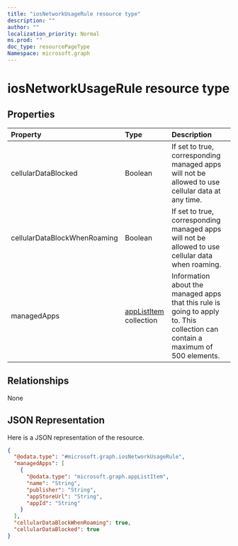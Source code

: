 ```yaml
---
title: "iosNetworkUsageRule resource type"
description: ""
author: ""
localization_priority: Normal
ms.prod: ""
doc_type: resourcePageType
Namespace: microsoft.graph
---
```



# iosNetworkUsageRule resource type



## Properties
|Property|Type|Description|
|:---|:---|:---|
|cellularDataBlocked|Boolean|If set to true, corresponding managed apps will not be allowed to use cellular data at any time.|
|cellularDataBlockWhenRoaming|Boolean|If set to true, corresponding managed apps will not be allowed to use cellular data when roaming.|
|managedApps|[appListItem](../resources/appListItem.md) collection|Information about the managed apps that this rule is going to apply to. This collection can contain a maximum of 500 elements.|

## Relationships
None

## JSON Representation
Here is a JSON representation of the resource.
<!-- {
  "blockType": "resource",
  "@odata.type": "microsoft.graph.iosNetworkUsageRule"
}
-->
``` json
{
  "@odata.type": "#microsoft.graph.iosNetworkUsageRule",
  "managedApps": [
    {
      "@odata.type": "microsoft.graph.appListItem",
      "name": "String",
      "publisher": "String",
      "appStoreUrl": "String",
      "appId": "String"
    }
  ],
  "cellularDataBlockWhenRoaming": true,
  "cellularDataBlocked": true
}
```

